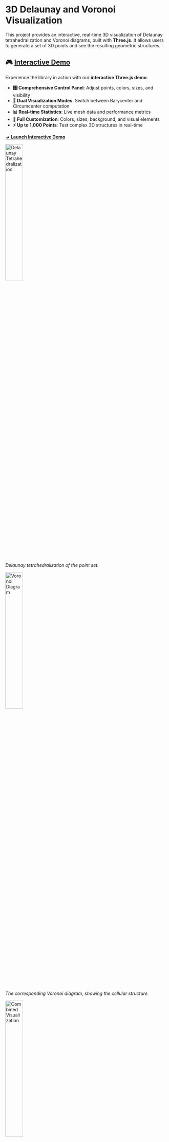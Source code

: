 # 3D Delaunay and Voronoi Visualization

This project provides an interactive, real-time 3D visualization of Delaunay tetrahedralization and Voronoi diagrams, built with **Three.js**. It allows users to generate a set of 3D points and see the resulting geometric structures.

## 🎮 **[Interactive Demo](https://virtualorganics.github.io/voronoi-3d-js/)**

Experience the library in action with our **interactive Three.js demo**:
- **🎛️ Comprehensive Control Panel**: Adjust points, colors, sizes, and visibility
- **🔄 Dual Visualization Modes**: Switch between Barycenter and Circumcenter computation
- **📊 Real-time Statistics**: Live mesh data and performance metrics
- **🎨 Full Customization**: Colors, sizes, background, and visual elements
- **⚡ Up to 1,000 Points**: Test complex 3D structures in real-time

**[→ Launch Interactive Demo](https://virtualorganics.github.io/voronoi-3d-js/)**

<img src="public/delaunay.png" alt="Delaunay Tetrahedralization" width="33%">

*Delaunay tetrahedralization of the point set.*

<img src="public/voronoi.png" alt="Voronoi Diagram" width="33%">

*The corresponding Voronoi diagram, showing the cellular structure.*

<img src="public/combined.png" alt="Combined Visualization" width="33%">

*A combined view showing points, Delaunay edges, and Voronoi cells.*

## Features

- **Interactive 3D View**: Pan, zoom, and rotate the visualization using orbit controls.
- **Real-time Generation**: Generate new point sets and see the Delaunay and Voronoi structures update instantly.
- **Customizable Appearance**: Control the visibility, colors, and sizes of points, edges, and faces through a simple UI.
- **Two Voronoi Modes**:
    - **Barycenter (Fast)**: A fast approximation using the barycenters of the Delaunay tetrahedra.
    - **Circumcenter (Accurate)**: The mathematically correct Voronoi diagram using the circumcenters of the tetrahedra.

## How to Run

1.  Navigate to the example directory:
    ```sh
    cd voronoi-3d-js/examples/threejs_visualization
    ```
2.  Install dependencies:
    ```sh
    npm install
    ```
3.  Start the development server:
    ```sh
    npm run dev
    ```
4.  Open the URL provided by Vite in your browser.

## Libraries Used

- **Three.js**: For 3D rendering and interaction.
- **@derschmale/tympanum**: For robust 3D Delaunay tetrahedralization.
- **Vite**: For the development environment.

## ✨ Features

- 🔺 **3D Delaunay Tetrahedralization**: Computes optimal tetrahedral mesh from point sets
- 🔷 **3D Voronoi Diagrams**: Generates dual polyhedral tessellation
- 🚀 **Framework Agnostic**: Works with any JavaScript framework or vanilla JS
- 🌐 **Universal**: Runs in browsers and Node.js environments
- 📦 **Lightweight**: Minimal dependencies, focused on core computation
- 🎯 **Type Safe**: Comprehensive JSDoc annotations
- 🔗 **Method Chaining**: Fluent API for ease of use

## 🚀 Installation

```bash
npm install voronoi-3d-js
```

*Note: This library is not yet published to NPM. Clone the repository to use it locally.*

## 📚 Usage

### Basic Example

```javascript
import { DelaunayVoronoi } from 'voronoi-3d-js';

// 1. Define your 3D points
const points = [
    [0, 0, 0],
    [1, 0, 0],
    [0, 1, 0],
    [0, 0, 1],
    [1, 1, 1]
];

// 2. Create instance and compute
const dv = new DelaunayVoronoi(points).compute();

// 3. Access the results
console.log("Delaunay Tetrahedra:", dv.tetrahedra);
console.log("Voronoi Vertices:", dv.voronoiVertices);
console.log("Voronoi Edges:", dv.voronoiEdges);
```

### Advanced Usage

```javascript
import { DelaunayVoronoi } from 'voronoi-3d-js';

// Generate random points in a cube
const points = Array.from({ length: 50 }, () => [
    Math.random() * 10 - 5,
    Math.random() * 10 - 5,
    Math.random() * 10 - 5
]);

const dv = new DelaunayVoronoi(points).compute();

// Get comprehensive statistics
const stats = dv.getStats();
console.log(`Processed ${stats.pointCount} points`);
console.log(`Generated ${stats.tetrahedraCount} tetrahedra`);
console.log(`Created ${stats.voronoiVertexCount} Voronoi vertices`);
console.log(`Found ${stats.voronoiEdgeCount} Voronoi edges`);

// Get Delaunay edges for visualization
const delaunayEdges = dv.getDelaunayEdges();
console.log(`${delaunayEdges.size} unique Delaunay edges`);
```

## 📖 API Reference

### `DelaunayVoronoi`

Main class for 3D Delaunay/Voronoi computation.

#### Constructor

```javascript
new DelaunayVoronoi(points)
```

**Parameters:**
- `points` (Array): Array of 3D points in format `[[x,y,z], [x,y,z], ...]`

#### Methods

##### `.compute()`

Computes the complete Delaunay tetrahedralization and Voronoi diagram.

**Returns:** `DelaunayVoronoi` (for method chaining)

##### `.getStats()`

Returns comprehensive statistics about the computed structures.

**Returns:** `Object`
```javascript
{
    pointCount: number,
    tetrahedraCount: number,
    voronoiVertexCount: number,
    voronoiEdgeCount: number,
    faceCount: number,
    hasComputed: boolean
}
```

##### `.getDelaunayEdges()`

Extracts unique edges from the Delaunay tetrahedralization.

**Returns:** `Set<string>` - Edge keys in format "i-j"

#### Properties

- `points` (Array): Original input points
- `tetrahedra` (Array): Array of tetrahedra as 4-point index arrays
- `voronoiVertices` (Array): Array of Voronoi vertices as `[x,y,z]` coordinates
- `voronoiEdges` (Array): Array of Voronoi edges as pairs of coordinates
- `adjacency` (Map): Face-to-tetrahedra adjacency mapping

## 🔬 Mathematical Background

### Delaunay Tetrahedralization

A Delaunay tetrahedralization of a set of points in 3D space is a triangulation such that no point lies inside the circumsphere of any tetrahedron. This maximizes the minimum angle of all tetrahedra.

### Voronoi Diagram

The Voronoi diagram is the geometric dual of the Delaunay tetrahedralization. Each Voronoi cell contains all points closer to its generating point than to any other.

### Duality Relationships

- **Delaunay Vertex ↔ Voronoi Cell**
- **Delaunay Edge ↔ Voronoi Face**  
- **Delaunay Face ↔ Voronoi Edge**
- **Delaunay Tetrahedron ↔ Voronoi Vertex**

## 🎨 Visualization Examples

This library is framework-agnostic, but here are examples with popular visualization libraries:

### Three.js Example

```javascript
import * as THREE from 'three';
import { DelaunayVoronoi } from 'voronoi-3d-js';

const points = /* your points */;
const dv = new DelaunayVoronoi(points).compute();

// Visualize Delaunay edges
const delaunayLines = [];
for (const edgeKey of dv.getDelaunayEdges()) {
    const [i, j] = edgeKey.split('-').map(Number);
    delaunayLines.push(
        new THREE.Vector3(...dv.points[i]),
        new THREE.Vector3(...dv.points[j])
    );
}

const delaunayGeometry = new THREE.BufferGeometry().setFromPoints(delaunayLines);
const delaunayMesh = new THREE.LineSegments(delaunayGeometry, material);
```

## 🔧 Development

```bash
# Clone the repository
git clone https://github.com/yourusername/voronoi-3d-js.git
cd voronoi-3d-js

# Install dependencies
npm install

# Run examples
cd examples/threejs_visualization
npm install
npm run dev
```

## 🤝 Contributing

Contributions are welcome! Please feel free to submit a Pull Request.

## 📄 License

MIT License - see the [LICENSE](LICENSE) file for details.

## 🙏 Acknowledgments

- Built with [Tympanum](https://github.com/DerSchmale/tympanum) for robust 3D Delaunay computation
- Inspired by [Delaunator](https://github.com/mapbox/delaunator) for 2D triangulation
- Mathematical foundations from computational geometry research

## 📚 References

- [Delaunay Triangulation - Wikipedia](https://en.wikipedia.org/wiki/Delaunay_triangulation)
- [Voronoi Diagram - Wikipedia](https://en.wikipedia.org/wiki/Voronoi_diagram)
- [Computational Geometry: Algorithms and Applications](https://www.springer.com/gp/book/9783540779735) 